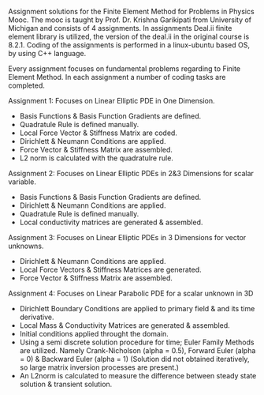 Assignment solutions for the Finite Element Method for Problems in Physics Mooc.
The mooc is taught by Prof. Dr. Krishna Garikipati from University of Michigan and consists of 4 assignments.
In assignments Deal.ii finite element library is utilized, the version of the deal.ii in the original course is 8.2.1.
Coding of the assignments is performed in a linux-ubuntu based OS, by using C++ language. 

Every assignment focuses on fundamental problems regarding to Finite Element Method. In each assignment a number of coding tasks are completed. 

Assignment 1:
  Focuses on Linear Elliptic PDE in One Dimension.
  - Basis Functions & Basis Function Gradients are defined.
  - Quadratule Rule is defined manually.
  - Local Force Vector & Stiffness Matrix are coded.
  - Dirichlett & Neumann Conditions are applied.
  - Force Vector & Stiffness Matrix are assembled.
  - L2 norm is calculated with the quadratulre rule.

Assignment 2:
  Focuses on Linear Elliptic PDEs in 2&3 Dimensions for scalar variable.
  - Basis Functions & Basis Function Gradients are defined.
  - Dirichlett & Neumann Conditions are applied.
  - Quadratule Rule is defined manually.
  - Local conductivity matrices are generated & assembled.

Assignment 3:
  Focuses on Linear Elliptic PDEs in 3 Dimensions for vector unknowns.
  - Dirichlett & Neumann Conditions are applied.
  - Local Force Vectors & Stiffness Matrices are generated.
  - Force Vector & Stiffness Matrix are assembled.

Assignment 4:
  Focuses on Linear Parabolic PDE for a scalar unknown in 3D
  - Dirichlett Boundary Conditions are applied to primary field & and its time derivative.
  - Local Mass & Conductivity Matrices are generated & assembled.
  - Initial conditions applied throught the domain.
  - Using a semi discrete solution procedure for time; Euler Family Methods are utilized. Namely Crank-Nicholson (alpha = 0.5), Forward Euler (alpha = 0) & Backward Euler (alpha = 1)
  (Solution did not obtained iteratively, so large matrix inversion processes are present.)
  - An L2norm is calculated to measure the difference between steady state solution & transient solution.
